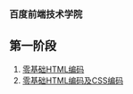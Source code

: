 ### 百度前端技术学院

## 第一阶段

1. [零基础HTML编码](https://zwy706670363.github.io/ife.baidu.com/task_1_01/index.html)
2. [零基础HTML编码及CSS编码](https://zwy706670363.github.io/ife.baidu.com/task_1_02/index.html)